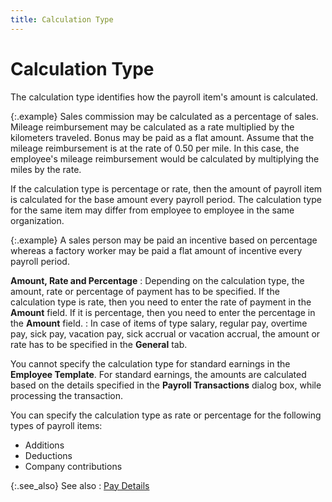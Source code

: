 ```yaml
---
title: Calculation Type
---
```


# Calculation Type


The calculation type identifies how the payroll item's amount is calculated.


{:.example}
Sales commission may be calculated as a percentage  of sales. Mileage reimbursement may be calculated as a rate multiplied  by the kilometers traveled. Bonus may be paid as a flat amount. Assume  that the mileage reimbursement is at the rate of 0.50 per mile. In this  case, the employee's mileage reimbursement would be calculated by multiplying  the miles by the rate.


If the calculation type is percentage or rate, then the amount of payroll  item is calculated for the base amount every payroll period. The calculation  type for the same item may differ from employee to employee in the same  organization.


{:.example}
A sales person may be paid an incentive based  on percentage whereas a factory worker may be paid a flat amount of incentive  every payroll period.


**Amount,  Rate and Percentage**
: Depending on the calculation type, the amount, rate  or percentage of payment has to be specified. If the calculation type  is rate, then you need to enter the rate of payment in the **Amount**  field. If it is percentage, then you need to enter the percentage in the  **Amount** field.
: In case of items of type salary, regular pay, overtime  pay, sick pay, vacation pay, sick accrual or vacation accrual, the amount  or rate has to be specified in the **General**  tab.


You cannot specify the calculation type for standard earnings in the  **Employee Template**. For standard  earnings, the amounts are calculated based on the details specified in  the **Payroll Transactions** dialog  box, while processing the transaction.


You can specify the calculation type as rate or percentage for the following  types of payroll items:

- Additions
- Deductions
- Company contributions



{:.see_also}
See also
: [Pay Details]({{site.prl_baseurl}}/setup/employees/pay_details_1.html)
